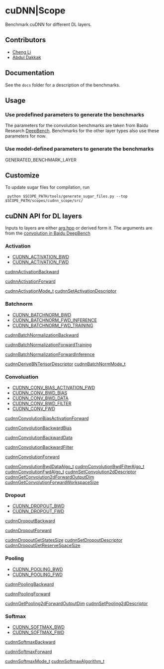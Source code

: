 # cuDNN|Scope

Benchmark cuDNN for different DL layers.

## Contributors

* [Cheng Li](mailto:cli99@illinois.edu)
* [Abdul Dakkak](mailto:dakkak@illinois.edu)

## Documentation

See the `docs` folder for a description of the benchmarks.


## Usage

### Use predefined parameters to generate the benchmarks

The parameters for the convolution benchmarks are taken from Baidu Research [DeepBench](https://github.com/baidu-research/DeepBench/blob/master/code/kernels/conv_problems.h).
Benchmarks for the other layer types also use these parameters for now.

### Use model-defined parameters to generate the benchmarks

GENERATED_BENCHMARK_LAYER

## Customize

To update sugar files for compilation, run 
```
 python $SCOPE_PATH/tools/generate_sugar_files.py --top $SCOPE_PATH/scopes/cudnn_scope/src/
```
## cuDNN API for DL layers

Inputs to layers are either [arg.hpp](https://github.com/c3sr/cudnn_scope/blob/master/src/args.hpp) or derived form it. The arguments are from the [convolution in Baidu DeepBench](https://github.com/baidu-research/DeepBench/blob/master/code/kernels/conv_problems.h)

### Activation

* [CUDNN_ACTIVATION_BWD](src/activation_bwd.cpp)
* [CUDNN_ACTIVATION_FWD](src/activation_fwd.cpp)

[cudnnActivationBackward](https://docs.nvidia.com/deeplearning/sdk/cudnn-developer-guide/index.html#cudnnActivationBackward)

[cudnnActivationForward](https://docs.nvidia.com/deeplearning/sdk/cudnn-developer-guide/index.html#cudnnActivationForward)

[cudnnActivationMode_t](https://docs.nvidia.com/deeplearning/sdk/cudnn-developer-guide/index.html#cudnnActivationMode_t)
[cudnnSetActivationDescriptor](https://docs.nvidia.com/deeplearning/sdk/cudnn-developer-guide/index.html#cudnnSetActivationDescriptor)

### Batchnorm

* [CUDNN_BATCHNORM_BWD](src/batchnorm_bwd.cpp)
* [CUDNN_BATCHNORM_FWD_INFERENCE](batchnorm_fwd.cpp)
* [CUDNN_BATCHNORM_FWD_TRAINING](batchnorm_fwd.cpp)

[cudnnBatchNormalizationBackward](https://docs.nvidia.com/deeplearning/sdk/cudnn-developer-guide/index.html#cudnnBatchNormalizationBackward)

[cudnnBatchNormalizationForwardTraining](https://docs.nvidia.com/deeplearning/sdk/cudnn-developer-guide/index.html#cudnnBatchNormalizationForwardTraining)

[cudnnBatchNormalizationForwardInference](https://docs.nvidia.com/deeplearning/sdk/cudnn-developer-guide/index.html#cudnnBatchNormalizationForwardInference)

[cudnnDeriveBNTensorDescriptor](https://docs.nvidia.com/deeplearning/sdk/cudnn-developer-guide/index.html#cudnnDeriveBNTensorDescriptor)
[cudnnBatchNormMode_t](https://docs.nvidia.com/deeplearning/sdk/cudnn-developer-guide/index.html#cudnnBatchNormMode_t)

### Convoluation

* [CUDNN_CONV_BIAS_ACTIVATION_FWD](src/conv_bias_activation_fwd.cpp)
* [CUDNN_CONV_BWD_BIAS](conv_bwd_bias.cpp)
* [CUDNN_CONV_BWD_DATA](conv_bwd_data.cpp)
* [CUDNN_CONV_BWD_FILTER](conv_bwd_filter.cpp)
* [CUDNN_CONV_FWD](src/conv_fwd.cpp)

[cudnnConvolutionBiasActivationForward](https://docs.nvidia.com/deeplearning/sdk/cudnn-developer-guide/index.html#cudnnConvolutionBiasActivationForward)

[cudnnConvolutionBackwardBias](https://docs.nvidia.com/deeplearning/sdk/cudnn-developer-guide/index.html#cudnnConvolutionBackwardBias)

[cudnnConvolutionBackwardData](https://docs.nvidia.com/deeplearning/sdk/cudnn-developer-guide/index.html#cudnnConvolutionBackwardData)

[cudnnConvolutionBackwardFilter](https://docs.nvidia.com/deeplearning/sdk/cudnn-developer-guide/index.html#cudnnConvolutionBackwardFilter)

[cudnnConvolutionForward](https://docs.nvidia.com/deeplearning/sdk/cudnn-developer-guide/index.html#cudnnConvolutionForward)

[cudnnConvolutionBwdDataAlgo_t](https://docs.nvidia.com/deeplearning/sdk/cudnn-developer-guide/index.html#cudnnConvolutionBwdDataAlgo_t)
[cudnnConvolutionBwdFilterAlgo_t](https://docs.nvidia.com/deeplearning/sdk/cudnn-developer-guide/index.html#cudnnConvolutionBwdFilterAlgo_t)
[cudnnConvolutionFwdAlgo_t](http://docs.nvidia.com/deeplearning/sdk/cudnn-developer-guide/index.html#cudnnConvolutionFwdAlgo_t)
[cudnnSetConvolution2dDescriptor](https://docs.nvidia.com/deeplearning/sdk/cudnn-developer-guide/index.html#cudnnSetConvolution2dDescriptor)
[cudnnGetConvolution2dForwardOutputDim](https://docs.nvidia.com/deeplearning/sdk/cudnn-developer-guide/index.html#cudnnGetConvolution2dForwardOutputDim)
[cudnnGetConvolutionForwardWorkspaceSize](https://docs.nvidia.com/deeplearning/sdk/cudnn-developer-guide/index.html#cudnnGetConvolutionForwardWorkspaceSize)

### Dropout

* [CUDNN_DROPOUT_BWD](src/dropout_bwd.cpp)
* [CUDNN_DROPOUT_FWD](src/dropout_fwd.cpp)

[cudnnDropoutBackward](https://docs.nvidia.com/deeplearning/sdk/cudnn-developer-guide/index.html#cudnnDropoutBackward)

[cudnnDropoutForward](https://docs.nvidia.com/deeplearning/sdk/cudnn-developer-guide/index.html#cudnnDropoutForward)

[cudnnDropoutGetStatesSize](https://docs.nvidia.com/deeplearning/sdk/cudnn-developer-guide/index.html#cudnnDropoutGetStatesSize)
[cudnnSetDropoutDescriptor](https://docs.nvidia.com/deeplearning/sdk/cudnn-developer-guide/index.html#cudnnSetDropoutDescriptor)
[cudnnDropoutGetReserveSpaceSize](https://docs.nvidia.com/deeplearning/sdk/cudnn-developer-guide/index.html#cudnnDropoutGetReserveSpaceSize)

### Pooling

* [CUDNN_POOLING_BWD](src/pooling_bwd.cpp)
* [CUDNN_POOLING_FWD](src/pooling_fwd.cpp)

[cudnnPoolingBackward](https://docs.nvidia.com/deeplearning/sdk/cudnn-developer-guide/index.html#cudnnPoolingBackward)

[cudnnPoolingForward](https://docs.nvidia.com/deeplearning/sdk/cudnn-developer-guide/index.html#cudnnPoolingForward)

[cudnnGetPooling2dForwardOutputDim](https://docs.nvidia.com/deeplearning/sdk/cudnn-developer-guide/index.html#cudnnGetPooling2dForwardOutputDim)
[cudnnSetPooling2dDescriptor](https://docs.nvidia.com/deeplearning/sdk/cudnn-developer-guide/index.html#cudnnSetPooling2dDescriptor)

### Softmax

* [CUDNN_SOFTMAX_BWD](src/softmax_bwd.cpp)
* [CUDNN_SOFTMAX_FWD](src/softmax_fwd.cpp)

[cudnnSoftmaxBackward](https://docs.nvidia.com/deeplearning/sdk/cudnn-developer-guide/index.html#cudnnSoftmaxBackward)

[cudnnSoftmaxForward](https://docs.nvidia.com/deeplearning/sdk/cudnn-developer-guide/index.html#cudnnSoftmaxForward)

[cudnnSoftmaxMode_t](https://docs.nvidia.com/deeplearning/sdk/cudnn-developer-guide/index.html#cudnnSoftmaxMode_t)
[cudnnSoftmaxAlgorithm_t](https://docs.nvidia.com/deeplearning/sdk/cudnn-developer-guide/index.html#cudnnSoftmaxAlgorithm_t)
